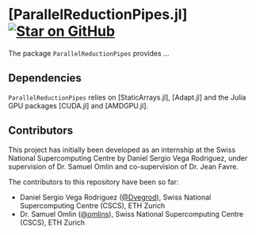 # [ParallelReductionPipes.jl] [![Star on GitHub](https://img.shields.io/github/stars/JuliaPerf/ParallelReductionPipes.jl.svg)](https://github.com/JuliaPerf/ParallelReductionPipes.jl/stargazers)
The package `ParallelReductionPipes` provides ...

## Dependencies
`ParallelReductionPipes` relies on [StaticArrays.jl], [Adapt.jl] and the Julia GPU packages [CUDA.jl] and [AMDGPU.jl].

## Contributors
This project has initially been developed as an internship at the Swiss National Supercomputing Centre by Daniel Sergio Vega Rodriguez, under supervision of Dr. Samuel Omlin and co-supervision of Dr. Jean Favre.

The contributors to this repository have been so far:
- Daniel Sergio Vega Rodriguez ([@Dvegrod](https://github.com/Dvegrod)), Swiss National Supercomputing Centre (CSCS), ETH Zurich
- Dr. Samuel Omlin ([@omlins](https://github.com/omlins)), Swiss National Supercomputing Centre (CSCS), ETH Zurich
